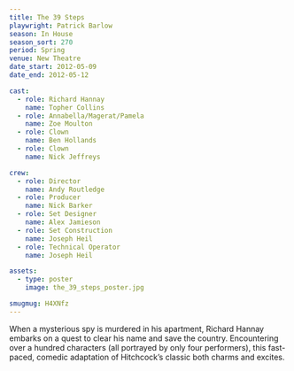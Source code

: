 ```yaml
---
title: The 39 Steps
playwright: Patrick Barlow
season: In House
season_sort: 270
period: Spring
venue: New Theatre
date_start: 2012-05-09
date_end: 2012-05-12

cast:
  - role: Richard Hannay
    name: Topher Collins
  - role: Annabella/Magerat/Pamela
    name: Zoe Moulton
  - role: Clown
    name: Ben Hollands
  - role: Clown
    name: Nick Jeffreys

crew:
  - role: Director
    name: Andy Routledge
  - role: Producer
    name: Nick Barker
  - role: Set Designer
    name: Alex Jamieson
  - role: Set Construction
    name: Joseph Heil
  - role: Technical Operator
    name: Joseph Heil

assets:
  - type: poster
    image: the_39_steps_poster.jpg

smugmug: H4XNfz
---
```


When a mysterious spy is murdered in his apartment, Richard Hannay embarks on a quest to clear his name and save the country. Encountering over a hundred characters (all portrayed by only four performers), this fast-paced, comedic adaptation of Hitchcock’s classic both charms and excites.
